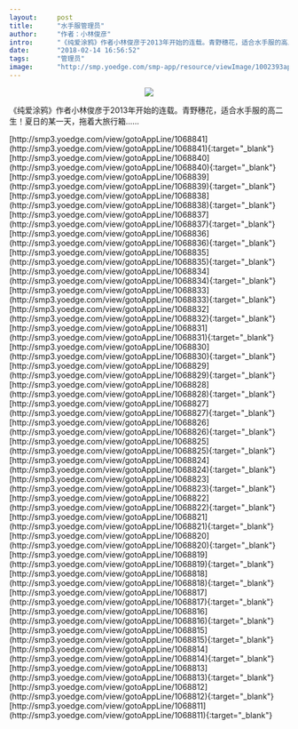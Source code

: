 ```yaml
---
layout:     post
title:      "水手服管理员"
author:     "作者：小林俊彦"
intro:      "《纯爱涂鸦》作者小林俊彦于2013年开始的连载。青野穗花，适合水手服的高二生！夏日的某一天，拖着大旅行箱……"
date:       "2018-02-14 16:56:52"
tags:       "管理员"
image:      "http://smp.yoedge.com/smp-app/resource/viewImage/1002393appline.png"
---
```

<div style="text-align: center">
<p><img src="http://smp.yoedge.com/smp-app/resource/viewImage/1002393appline.png"/></p>
</div>
<p class="post-meta">
<span>《纯爱涂鸦》作者小林俊彦于2013年开始的连载。青野穗花，适合水手服的高二生！夏日的某一天，拖着大旅行箱……</span>
</p>
[http://smp3.yoedge.com/view/gotoAppLine/1068841](http://smp3.yoedge.com/view/gotoAppLine/1068841){:target="_blank"}
[http://smp3.yoedge.com/view/gotoAppLine/1068840](http://smp3.yoedge.com/view/gotoAppLine/1068840){:target="_blank"}
[http://smp3.yoedge.com/view/gotoAppLine/1068839](http://smp3.yoedge.com/view/gotoAppLine/1068839){:target="_blank"}
[http://smp3.yoedge.com/view/gotoAppLine/1068838](http://smp3.yoedge.com/view/gotoAppLine/1068838){:target="_blank"}
[http://smp3.yoedge.com/view/gotoAppLine/1068837](http://smp3.yoedge.com/view/gotoAppLine/1068837){:target="_blank"}
[http://smp3.yoedge.com/view/gotoAppLine/1068836](http://smp3.yoedge.com/view/gotoAppLine/1068836){:target="_blank"}
[http://smp3.yoedge.com/view/gotoAppLine/1068835](http://smp3.yoedge.com/view/gotoAppLine/1068835){:target="_blank"}
[http://smp3.yoedge.com/view/gotoAppLine/1068834](http://smp3.yoedge.com/view/gotoAppLine/1068834){:target="_blank"}
[http://smp3.yoedge.com/view/gotoAppLine/1068833](http://smp3.yoedge.com/view/gotoAppLine/1068833){:target="_blank"}
[http://smp3.yoedge.com/view/gotoAppLine/1068832](http://smp3.yoedge.com/view/gotoAppLine/1068832){:target="_blank"}
[http://smp3.yoedge.com/view/gotoAppLine/1068831](http://smp3.yoedge.com/view/gotoAppLine/1068831){:target="_blank"}
[http://smp3.yoedge.com/view/gotoAppLine/1068830](http://smp3.yoedge.com/view/gotoAppLine/1068830){:target="_blank"}
[http://smp3.yoedge.com/view/gotoAppLine/1068829](http://smp3.yoedge.com/view/gotoAppLine/1068829){:target="_blank"}
[http://smp3.yoedge.com/view/gotoAppLine/1068828](http://smp3.yoedge.com/view/gotoAppLine/1068828){:target="_blank"}
[http://smp3.yoedge.com/view/gotoAppLine/1068827](http://smp3.yoedge.com/view/gotoAppLine/1068827){:target="_blank"}
[http://smp3.yoedge.com/view/gotoAppLine/1068826](http://smp3.yoedge.com/view/gotoAppLine/1068826){:target="_blank"}
[http://smp3.yoedge.com/view/gotoAppLine/1068825](http://smp3.yoedge.com/view/gotoAppLine/1068825){:target="_blank"}
[http://smp3.yoedge.com/view/gotoAppLine/1068824](http://smp3.yoedge.com/view/gotoAppLine/1068824){:target="_blank"}
[http://smp3.yoedge.com/view/gotoAppLine/1068823](http://smp3.yoedge.com/view/gotoAppLine/1068823){:target="_blank"}
[http://smp3.yoedge.com/view/gotoAppLine/1068822](http://smp3.yoedge.com/view/gotoAppLine/1068822){:target="_blank"}
[http://smp3.yoedge.com/view/gotoAppLine/1068821](http://smp3.yoedge.com/view/gotoAppLine/1068821){:target="_blank"}
[http://smp3.yoedge.com/view/gotoAppLine/1068820](http://smp3.yoedge.com/view/gotoAppLine/1068820){:target="_blank"}
[http://smp3.yoedge.com/view/gotoAppLine/1068819](http://smp3.yoedge.com/view/gotoAppLine/1068819){:target="_blank"}
[http://smp3.yoedge.com/view/gotoAppLine/1068818](http://smp3.yoedge.com/view/gotoAppLine/1068818){:target="_blank"}
[http://smp3.yoedge.com/view/gotoAppLine/1068817](http://smp3.yoedge.com/view/gotoAppLine/1068817){:target="_blank"}
[http://smp3.yoedge.com/view/gotoAppLine/1068816](http://smp3.yoedge.com/view/gotoAppLine/1068816){:target="_blank"}
[http://smp3.yoedge.com/view/gotoAppLine/1068815](http://smp3.yoedge.com/view/gotoAppLine/1068815){:target="_blank"}
[http://smp3.yoedge.com/view/gotoAppLine/1068814](http://smp3.yoedge.com/view/gotoAppLine/1068814){:target="_blank"}
[http://smp3.yoedge.com/view/gotoAppLine/1068813](http://smp3.yoedge.com/view/gotoAppLine/1068813){:target="_blank"}
[http://smp3.yoedge.com/view/gotoAppLine/1068812](http://smp3.yoedge.com/view/gotoAppLine/1068812){:target="_blank"}
[http://smp3.yoedge.com/view/gotoAppLine/1068811](http://smp3.yoedge.com/view/gotoAppLine/1068811){:target="_blank"}


